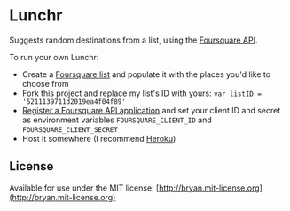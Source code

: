 # Lunchr

Suggests random destinations from a list, using the [Foursquare API](http://api.foursquare.com).

To run your own Lunchr:

* Create a [Foursquare list](https://foursquare.com/lists) and populate it with the places you'd like to choose from
* Fork this project and replace my list's ID with yours: `var listID = '5211139711d2019ea4f04f89'`
* [Register a Foursquare API application](https://foursquare.com/developers/register) and set your client ID and secret as environment variables `FOURSQUARE_CLIENT_ID` and `FOURSQUARE_CLIENT_SECRET`
* Host it somewhere (I recommend [Heroku](http://heroku.com))

## License

Available for use under the MIT license: [http://bryan.mit-license.org](http://bryan.mit-license.org)
